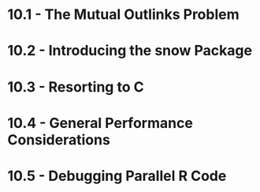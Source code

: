 # 10.1 - The Mutual Outlinks Problem
# 10.2 - Introducing the snow Package

# 10.3 - Resorting to C
# 10.4 - General Performance Considerations
# 10.5 - Debugging Parallel R Code
